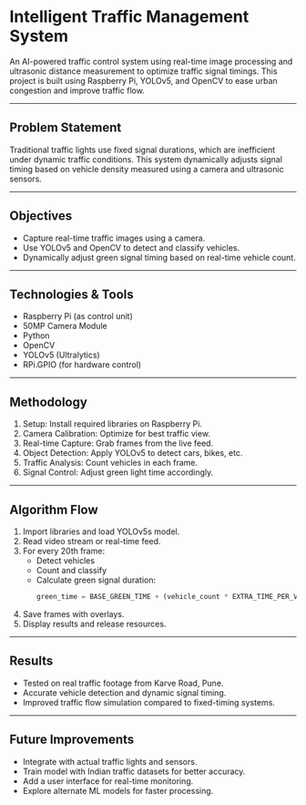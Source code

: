 # Intelligent Traffic Management System

An AI-powered traffic control system using real-time image processing and ultrasonic distance measurement to optimize traffic signal timings. This project is built using Raspberry Pi, YOLOv5, and OpenCV to ease urban congestion and improve traffic flow.

---

## Problem Statement

Traditional traffic lights use fixed signal durations, which are inefficient under dynamic traffic conditions. This system dynamically adjusts signal timing based on vehicle density measured using a camera and ultrasonic sensors.

---

## Objectives

- Capture real-time traffic images using a camera.
- Use YOLOv5 and OpenCV to detect and classify vehicles.
- Dynamically adjust green signal timing based on real-time vehicle count.

---

## Technologies & Tools

- Raspberry Pi (as control unit)
- 50MP Camera Module
- Python
- OpenCV
- YOLOv5 (Ultralytics)
- RPi.GPIO (for hardware control)

---

## Methodology

1. Setup: Install required libraries on Raspberry Pi.
2. Camera Calibration: Optimize for best traffic view.
3. Real-time Capture: Grab frames from the live feed.
4. Object Detection: Apply YOLOv5 to detect cars, bikes, etc.
5. Traffic Analysis: Count vehicles in each frame.
6. Signal Control: Adjust green light time accordingly.

---

## Algorithm Flow

1. Import libraries and load YOLOv5s model.
2. Read video stream or real-time feed.
3. For every 20th frame:
   - Detect vehicles
   - Count and classify
   - Calculate green signal duration:
     ```python
     green_time = BASE_GREEN_TIME + (vehicle_count * EXTRA_TIME_PER_VEHICLE)
     ```
4. Save frames with overlays.
5. Display results and release resources.

---

## Results

- Tested on real traffic footage from Karve Road, Pune.
- Accurate vehicle detection and dynamic signal timing.
- Improved traffic flow simulation compared to fixed-timing systems.

---

## Future Improvements

- Integrate with actual traffic lights and sensors.
- Train model with Indian traffic datasets for better accuracy.
- Add a user interface for real-time monitoring.
- Explore alternate ML models for faster processing.



